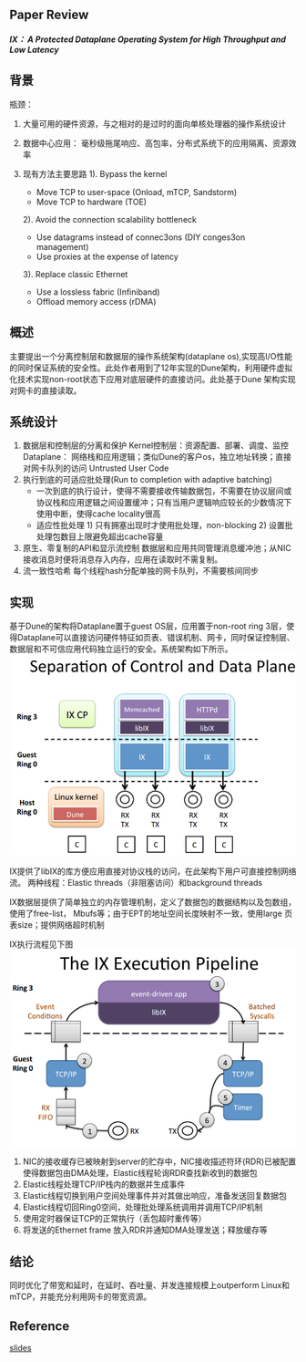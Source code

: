 ## Paper Review 
##### *IX： A Protected Dataplane Operating System for High Throughput and Low Latency*

## 背景
瓶颈：
1. 大量可用的硬件资源，与之相对的是过时的面向单核处理器的操作系统设计
2. 数据中心应用： 毫秒级拖尾响应、高包率，分布式系统下的应用隔离、资源效率
3. 现有方法主要思路
	1). Bypass	the	kernel	
    *  Move	TCP	to	user-space	(Onload,	mTCP,	Sandstorm)	
    * Move	TCP	to	hardware	(TOE)	
    
   2). Avoid the	connection	scalability	bottleneck	
	* Use	datagrams	instead	of	connec3ons	(DIY	conges3on	management)	
    * Use	proxies	at	the	expense	of	latency
 
   3). Replace	classic	Ethernet
    * Use	a	lossless	fabric	(Infiniband)	
    * Offload	memory	access	(rDMA)	

## 概述
主要提出一个分离控制层和数据层的操作系统架构(dataplane os),实现高I/O性能的同时保证系统的安全性。此处作者用到了12年实现的Dune架构，利用硬件虚拟化技术实现non-root状态下应用对底层硬件的直接访问。此处基于Dune 架构实现对网卡的直接读取。



## 系统设计
1. 数据层和控制层的分离和保护
	Kernel控制层：资源配置、部署、调度、监控
    Dataplane： 网络栈和应用逻辑；类似Dune的客户os，独立地址转换；直接对网卡队列的访问
    Untrusted User Code
2. 执行到底的可适应批处理(Run to completion with adaptive batching)
	* 一次到底的执行设计，使得不需要接收传输数据包，不需要在协议层间或协议栈和应用逻辑之间设置缓冲；只有当用户逻辑响应较长的少数情况下使用中断，使得cache locality很高
	* 适应性批处理 1) 只有拥塞出现时才使用批处理，non-blocking 2) 设置批处理包数目上限避免超出cache容量
3. 原生、零复制的API和显示流控制
	数据层和应用共同管理消息缓冲池；从NIC接收消息时便将消息存入内存，应用在读取时不需复制。
4. 流一致性哈希
	每个线程hash分配单独的网卡队列，不需要核间同步
    
## 实现
基于Dune的架构将Dataplane置于guest OS层，应用置于non-root ring 3层，使得Dataplane可以直接访问硬件特征如页表、错误机制、网卡，同时保证控制层、数据层和不可信应用代码独立运行的安全。系统架构如下所示。
![alt text](images/ix_arch.png)

IX提供了libIX的库方便应用直接对协议栈的访问，在此架构下用户可直接控制网络流。
两种线程：Elastic threads（非阻塞访问）和background threads

IX数据层提供了简单独立的内存管理机制，定义了数据包的数据结构以及包数组，使用了free-list， Mbufs等；由于EPT的地址空间长度映射不一致，使用large 页表size；提供网络超时机制


IX执行流程见下图
![alt text](images/ix_exe_pipe.png)
1. NIC的接收缓存已被映射到server的贮存中，NIC接收描述符环(RDR)已被配置使得数据包由DMA处理，Elastic线程轮询RDR查找新收到的数据包
2. Elastic线程处理TCP/IP栈内的数据并生成事件
3. Elastic线程切换到用户空间处理事件并对其做出响应，准备发送回复数据包
4. Elastic线程切回Ring0空间，处理批处理系统调用并调用TCP/IP机制
5. 使用定时器保证TCP的正常执行（丢包超时重传等）
6. 将发送的Ethernet frame 放入RDR并通知DMA处理发送；释放缓存等



## 结论
同时优化了带宽和延时，在延时、吞吐量、并发连接规模上outperform Linux和mTCP，并能充分利用网卡的带宽资源。




## Reference
[slides](https://www.usenix.org/sites/default/files/conference/protected-files/osdi14_slides_belay.pdf)